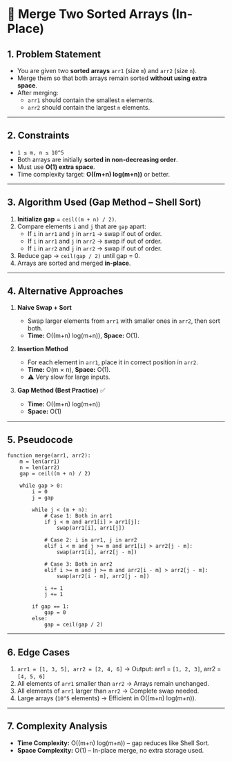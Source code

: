 # 📘 Merge Two Sorted Arrays (In-Place)

## 1. Problem Statement
- You are given two **sorted arrays** `arr1` (size `m`) and `arr2` (size `n`).  
- Merge them so that both arrays remain sorted **without using extra space**.  
- After merging:  
  - `arr1` should contain the smallest `m` elements.  
  - `arr2` should contain the largest `n` elements.  

---

## 2. Constraints
- `1 ≤ m, n ≤ 10^5`
- Both arrays are initially **sorted in non-decreasing order**.
- Must use **O(1) extra space**.
- Time complexity target: **O((m+n) log(m+n))** or better.

---

## 3. Algorithm Used (Gap Method – Shell Sort)

1. **Initialize gap** = `ceil((m + n) / 2)`.  
2. Compare elements `i` and `j` that are `gap` apart:  
   - If `i` in `arr1` and `j` in `arr1` → swap if out of order.  
   - If `i` in `arr1` and `j` in `arr2` → swap if out of order.  
   - If `i` in `arr2` and `j` in `arr2` → swap if out of order.  
3. Reduce gap → `ceil(gap / 2)` until gap = 0.  
4. Arrays are sorted and merged **in-place**.

---

## 4. Alternative Approaches

1. **Naive Swap + Sort**  
   - Swap larger elements from `arr1` with smaller ones in `arr2`, then sort both.  
   - **Time:** O((m+n) log(m+n)), **Space:** O(1).  

2. **Insertion Method**  
   - For each element in `arr1`, place it in correct position in `arr2`.  
   - **Time:** O(m × n), **Space:** O(1).  
   - ⚠️ Very slow for large inputs.

3. **Gap Method (Best Practice)** ✅  
   - **Time:** O((m+n) log(m+n))  
   - **Space:** O(1)  

---

## 5. Pseudocode

```
function merge(arr1, arr2):
    m = len(arr1)
    n = len(arr2)
    gap = ceil((m + n) / 2)

    while gap > 0:
        i = 0
        j = gap

        while j < (m + n):
            # Case 1: Both in arr1
            if j < m and arr1[i] > arr1[j]:
                swap(arr1[i], arr1[j])

            # Case 2: i in arr1, j in arr2
            elif i < m and j >= m and arr1[i] > arr2[j - m]:
                swap(arr1[i], arr2[j - m])

            # Case 3: Both in arr2
            elif i >= m and j >= m and arr2[i - m] > arr2[j - m]:
                swap(arr2[i - m], arr2[j - m])

            i += 1
            j += 1

        if gap == 1:
            gap = 0
        else:
            gap = ceil(gap / 2)
```

---

## 6. Edge Cases
1. `arr1 = [1, 3, 5], arr2 = [2, 4, 6]` → Output: arr1 = `[1, 2, 3]`, arr2 = `[4, 5, 6]`  
2. All elements of `arr1` smaller than `arr2` → Arrays remain unchanged.  
3. All elements of `arr1` larger than `arr2` → Complete swap needed.  
4. Large arrays (`10^5` elements) → Efficient in O((m+n) log(m+n)).  

---

## 7. Complexity Analysis
- **Time Complexity:** O((m+n) log(m+n)) – gap reduces like Shell Sort.  
- **Space Complexity:** O(1) – In-place merge, no extra storage used.  
